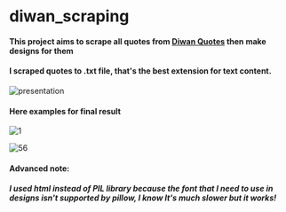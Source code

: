 # diwan_scraping
#### This project aims to scrape all quotes from <a href="https://www.aldiwan.net/quotes.html" target="_blank">Diwan Quotes</a> then make designs for them
#### I scraped quotes to .txt file, that's the best extension for text content.

![presentation](https://github.com/AhmedElmarghany/diwan_scraping/assets/113950259/ad829d16-4549-4fc1-b678-a0624f96a184)

#### Here examples for final result

![1](https://github.com/AhmedElmarghany/diwan_scraping/assets/113950259/0d94561b-1c97-4752-b9b3-d7fc089d34a9)

![56](https://github.com/AhmedElmarghany/diwan_scraping/assets/113950259/4cecad36-761e-4ea6-af28-85c0dfbe9b73)

#### Advanced note:
##### I used html instead of PIL library because the font that I need to use in designs isn't supported by pillow, I know It's much slower but it works!
